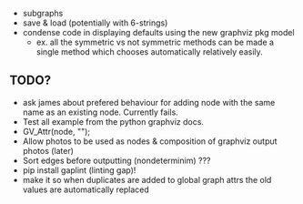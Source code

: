  - subgraphs
 - save & load (potentially with 6-strings)
 - condense code in displaying defaults using the new graphviz pkg model
    - ex. all the symmetric vs not symmetric methods can be made a single method which chooses automatically relatively easily.

## TODO?
 - ask james about prefered behaviour for adding node with the same name as an existing node. Currently fails.
 - Test all example from the python graphviz docs.
 - GV_Attr(node, "");
 - Allow photos to be used as nodes & composition of graphviz output photos (later)
 - Sort edges before outputting (nondeterminim) ???
 - pip install gaplint (linting gap)!
 - make it so when duplicates are added to global graph attrs the old values are automatically replaced

